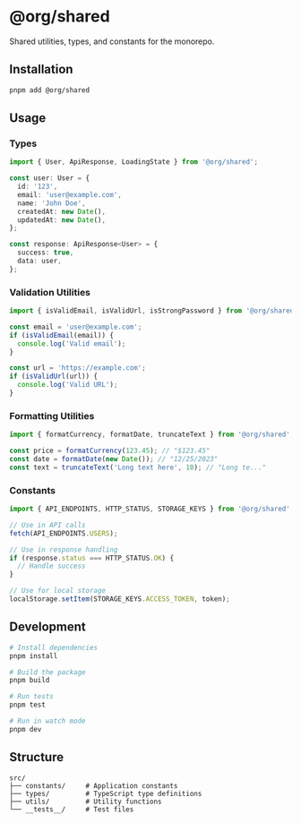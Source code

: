 # @org/shared

Shared utilities, types, and constants for the monorepo.

## Installation

```bash
pnpm add @org/shared
```

## Usage

### Types

```typescript
import { User, ApiResponse, LoadingState } from '@org/shared';

const user: User = {
  id: '123',
  email: 'user@example.com',
  name: 'John Doe',
  createdAt: new Date(),
  updatedAt: new Date(),
};

const response: ApiResponse<User> = {
  success: true,
  data: user,
};
```

### Validation Utilities

```typescript
import { isValidEmail, isValidUrl, isStrongPassword } from '@org/shared';

const email = 'user@example.com';
if (isValidEmail(email)) {
  console.log('Valid email');
}

const url = 'https://example.com';
if (isValidUrl(url)) {
  console.log('Valid URL');
}
```

### Formatting Utilities

```typescript
import { formatCurrency, formatDate, truncateText } from '@org/shared';

const price = formatCurrency(123.45); // "$123.45"
const date = formatDate(new Date()); // "12/25/2023"
const text = truncateText('Long text here', 10); // "Long te..."
```

### Constants

```typescript
import { API_ENDPOINTS, HTTP_STATUS, STORAGE_KEYS } from '@org/shared';

// Use in API calls
fetch(API_ENDPOINTS.USERS);

// Use in response handling
if (response.status === HTTP_STATUS.OK) {
  // Handle success
}

// Use for local storage
localStorage.setItem(STORAGE_KEYS.ACCESS_TOKEN, token);
```

## Development

```bash
# Install dependencies
pnpm install

# Build the package
pnpm build

# Run tests
pnpm test

# Run in watch mode
pnpm dev
```

## Structure

```
src/
├── constants/     # Application constants
├── types/         # TypeScript type definitions
├── utils/         # Utility functions
└── __tests__/     # Test files
```

